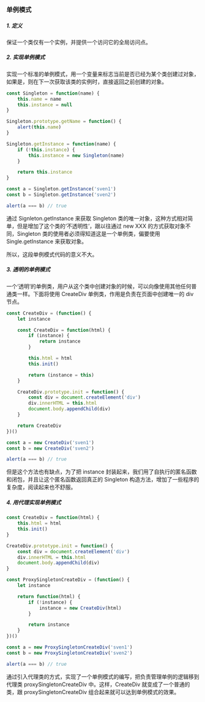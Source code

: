 ### 单例模式

##### 1. 定义

保证一个类仅有一个实例，并提供一个访问它的全局访问点。

##### 2. 实现单例模式

实现一个标准的单例模式，用一个变量来标志当前是否已经为某个类创建过对象，如果是，则在下一次获取该类的实例时，直接返回之前创建的对象。

```js
const Singleton = function(name) {
    this.name = name
    this.instance = null
}

Singleton.prototype.getName = function() {
    alert(this.name)
}

Singleton.getInstance = function(name) {
    if (!this.instance) {
        this.instance = new Singleton(name)
    }

    return this.instance
}

const a = Singleton.getInstance('sven1')
const b = Singleton.getInstance('sven2')

alert(a === b) // true
```

通过 Signleton.getInstance 来获取 Singleton 类的唯一对象，这种方式相对简单，但是增加了这个类的‘不透明性’，跟以往通过 new XXX 的方式获取对象不同，Singleton 类的使用者必须得知道这是一个单例类，偏要使用 Single.getInstance 来获取对象。

所以，这段单例模式代码的意义不大。

##### 3. 透明的单例模式

一个‘透明’的单例类，用户从这个类中创建对象的时候，可以向像使用其他任何普通类一样。下面将使用 CreateDiv 单例类，作用是负责在页面中创建唯一的 div 节点。

```js
const CreateDiv = (function() {
    let instance

    const CreateDiv = function(html) {
        if (instance) {
            return instance
        }

        this.html = html
        this.init()

        return (instance = this)
    }

    CreateDiv.prototype.init = function() {
        const div = document.createElement('div')
        div.innerHTML = this.html
        document.body.appendChild(div)
    }

    return CreateDiv
})()

const a = new CreateDiv('sven1')
const b = new CreateDiv('sven2')

alert(a === b) // true
```

但是这个方法也有缺点，为了把 instance 封装起来，我们用了自执行的匿名函数和闭包，并且让这个匿名函数返回真正的 Singleton 构造方法，增加了一些程序的复杂度，阅读起来也不舒服。

##### 4. 用代理实现单例模式

```js
const CreateDiv = function(html) {
    this.html = html
    this.init()
}

CreateDiv.prototype.init = function() {
    const div = document.createElement('div')
    div.innerHTML = this.html
    document.body.appendChild(div)
}

const ProxySingletonCreateDiv = (function() {
    let instance

    return function(html) {
        if (!instance) {
            instance = new CreateDiv(html)
        }

        return instance
    }
})()

const a = new ProxySingletonCreateDiv('sven1')
const b = new ProxySingletonCreateDiv('sven2')

alert(a === b) // true
```

通过引入代理类的方式，实现了一个单例模式的编写，把负责管理单例的逻辑移到代理类 proxySingletonCreateDiv 中。这样，CreateDiv 就变成了一个普通的类，跟 proxySingletonCreateDiv 组合起来就可以达到单例模式的效果。
